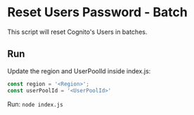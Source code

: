 # Reset Users Password - Batch

This script will reset Cognito's Users in batches.

## Run

Update the region and UserPoolId inside index.js:

```javascript
const region = '<Region>';
const userPoolId = '<UserPoolId>'
```

Run: ```node index.js```
